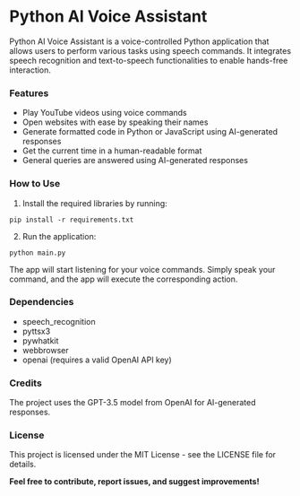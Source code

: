 # Python AI Voice Assistant
Python AI Voice Assistant is a voice-controlled Python application that allows users to perform various tasks using speech commands. It integrates speech recognition and text-to-speech functionalities to enable hands-free interaction.

### Features
- Play YouTube videos using voice commands
- Open websites with ease by speaking their names
- Generate formatted code in Python or JavaScript using AI-generated responses
- Get the current time in a human-readable format
- General queries are answered using AI-generated responses

### How to Use
1. Install the required libraries by running:
```
pip install -r requirements.txt
```
2. Run the application:
```
python main.py
```
The app will start listening for your voice commands. Simply speak your command, and the app will execute the corresponding action.

### Dependencies
* speech_recognition
* pyttsx3
* pywhatkit
* webbrowser
* openai (requires a valid OpenAI API key)

### Credits
The project uses the GPT-3.5 model from OpenAI for AI-generated responses.
### License
This project is licensed under the MIT License - see the LICENSE file for details.


**Feel free to contribute, report issues, and suggest improvements!**